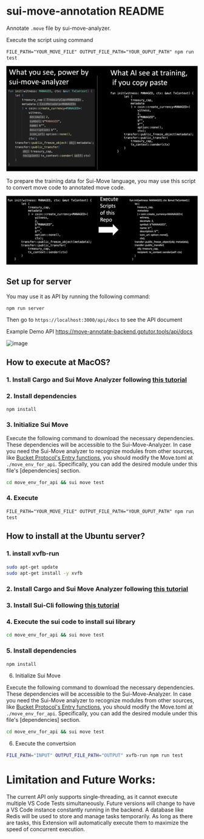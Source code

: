 # sui-move-annotation README

Annotate `.move` file by sui-move-analyzer.

Execute the script using command
```
FILE_PATH="YOUR_MOVE_FILE" OUTPUT_FILE_PATH="YOUR_OUPUT_PATH" npm run test
```

![Alt text](/assets/images/image.png)

To prepare the training data for Sui-Move language, you may use this script to convert move code to annotated move code.

![Alt text](/assets/images/image2.png)

## Set up for server
You may use it as API by running the following command:

```
npm run server
```

Then go to `https://localhost:3000/api/docs` to see the API document

Example Demo API https://move-annotate-backend.gptutor.tools/api/docs

<img width="1491" alt="image" src="https://github.com/GPTutor/sui-move-annotation/assets/43432631/404422fd-e5ae-4494-999b-e1875cded203">


## How to execute at MacOS?


### 1. Install Cargo and Sui Move Analyzer following [this tutorial](https://blog.sui.io/move-analyzer-tutorial/)


### 2. Install dependencies 
```
npm install
```

### 3. Initialize Sui Move

Execute the following command to download the necessary dependencies. These dependencies will be accessible to the Sui-Move-Analyzer. In case you need the Sui-Move analyzer to recognize modules from other sources, like [Bucket Protocol's Entry functions](https://github.com/Bucket-Protocol/v1-periphery), you should modify the Move.toml at `./move_env_for_api`. Specifically, you can add the desired module under this file's [dependencies] section.
```bash
cd move_env_for_api && sui move test
```


### 4. Execute

```
FILE_PATH="YOUR_MOVE_FILE" OUTPUT_FILE_PATH="YOUR_OUPUT_PATH" npm run test
```



## How to install at the Ubuntu server?


### 1. install xvfb-run

```bash
sudo apt-get update
sudo apt-get install -y xvfb
```

### 2. Install Cargo and Sui Move Analyzer following [this tutorial](https://blog.sui.io/move-analyzer-tutorial/)

### 3. Install Sui-Cli following [this tutorial](https://docs.sui.io/guides/developer/getting-started/sui-install)

### 4. Execute the sui code to install sui library

```bash
cd move_env_for_api && sui move test
```

### 5. Install dependencies

```bash
npm install
```


6. Initialize Sui Move

Execute the following command to download the necessary dependencies. These dependencies will be accessible to the Sui-Move-Analyzer. In case you need the Sui-Move analyzer to recognize modules from other sources, like [Bucket Protocol's Entry functions](https://github.com/Bucket-Protocol/v1-periphery), you should modify the Move.toml at `./move_env_for_api`. Specifically, you can add the desired module under this file's [dependencies] section.

```bash
cd move_env_for_api && sui move test
```

6. Execute the convertsion 

```bash
FILE_PATH="INPUT" OUTPUT_FILE_PATH="OUTPUT" xvfb-run npm run test
```

# Limitation and Future Works:

The current API only supports single-threading, as it cannot execute multiple VS Code Tests simultaneously. Future versions will change to have a VS Code instance constantly running in the backend. A database like Redis will be used to store and manage tasks temporarily. As long as there are tasks, this Extension will automatically execute them to maximize the speed of concurrent execution.
